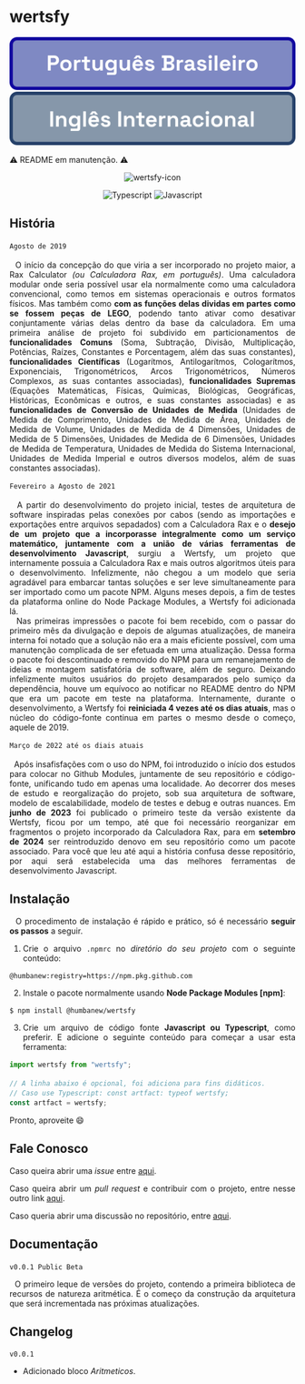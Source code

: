 # wertsfy 

[![PT-BR](./readme_docs/seletor_pt-br__pt-br.svg)](./README.md)
[![EN-US](./readme_docs/seletor_pt-br__en-us.svg)](./README.en_us.md)

⚠️ README em manutenção. ⚠️

<div align="center"> 

  ![wertsfy-icon](https://github.com/user-attachments/assets/ff5bfd34-3bfa-4f0c-a0e9-51abe5c2c7f7)
  
  ![Typescript](https://img.shields.io/badge/typescript-111111.svg?style=for-the-badge&logo=typescript&logoColor=steelblue)
  ![Javascript](https://img.shields.io/badge/javascript-111111.svg?style=for-the-badge&logo=javascript&logoColor=yellow)

</div>

## História

<div align="justify">

```Agosto de 2019```<br><br>
&nbsp;&nbsp;O início da concepção do que viria a ser incorporado no projeto maior, a Rax Calculator *(ou Calculadora Rax, em português)*. Uma calculadora modular onde seria possível usar ela normalmente como uma calculadora convencional, como temos em sistemas operacionais e outros formatos físicos. Mas também como **com as funções delas dividas em partes como se fossem peças de LEGO**, podendo tanto ativar como desativar conjuntamente várias delas dentro da base da calculadora. Em uma primeira análise de projeto foi subdivido em particionamentos de **funcionalidades Comuns** (Soma, Subtração, Divisão, Multiplicação, Potências, Raízes, Constantes e Porcentagem, além das suas constantes), **funcionalidades Científicas** (Logarítmos, Antilogarítmos, Cologarítmos, Exponenciais, Trigonométricos, Arcos Trigonométricos, Números Complexos, as suas contantes associadas), **funcionalidades Supremas** (Equações Matemáticas, Físicas, Químicas, Biológicas, Geográficas, Históricas, Econômicas e outros, e suas constantes associadas) e as **funcionalidades de Conversão de Unidades de Medida** (Unidades de Medida de Comprimento, Unidades de Medida de Área, Unidades de Medida de Volume, Unidades de Medida de 4 Dimensões, Unidades de Medida de 5 Dimensões, Unidades de Medida de 6 Dimensões, Unidades de Medida de Temperatura, Unidades de Medida do Sistema Internacional, Unidades de Medida Imperial e outros diversos modelos, além de suas constantes associadas).

```Fevereiro a Agosto de 2021```<br><br>
&nbsp;&nbsp;A partir do desenvolvimento do projeto inicial, testes de arquitetura de software inspiradas pelas conexões por cabos (sendo as importações e exportações entre arquivos sepadados) com a Calculadora Rax e o **desejo de um projeto que a incorporasse integralmente como um serviço matemático, juntamente com a união de várias ferramentas de desenvolvimento Javascript**, surgiu a Wertsfy, um projeto que internamente possuia a Calculadora Rax e mais outros algoritmos úteis para o desenvolvimento. Infelizmente, não chegou a um modelo que seria agradável para embarcar tantas soluções e ser leve simultaneamente para ser importado como um pacote NPM. Alguns meses depois, a fim de testes da plataforma online do Node Package Modules, a Wertsfy foi adicionada lá.<br>
&nbsp;&nbsp;Nas primeiras impressões o pacote foi bem recebido, com o passar do primeiro mês da divulgação e depois de algumas atualizações, de maneira interna foi notado que a solução não era a mais eficiente possível, com uma manutenção complicada de ser efetuada em uma atualização. Dessa forma o pacote foi descontinuado e removido do NPM para um remanejamento de ideias e montagem satisfatória de software, além de seguro. Deixando infelizmente muitos usuários do projeto desamparados pelo sumiço da dependência, houve um equívoco ao notificar no README dentro do NPM que era um pacote em teste na plataforma. Internamente, durante o desenvolvimento, a Wertsfy foi **reiniciada 4 vezes até os dias atuais**, mas o núcleo do código-fonte continua em partes o mesmo desde o começo, aquele de 2019. 

```Março de 2022 até os diais atuais```<br><br>
&nbsp;&nbsp;Após insafisfações com o uso do NPM, foi introduzido o início dos estudos para colocar no Github Modules, juntamente de seu repositório e código-fonte, unificando tudo em apenas uma localidade. Ao decorrer dos meses de estudo e reorgalização do projeto, sob sua arquitetura de software, modelo de escalabilidade, modelo de testes e debug e outras nuances. Em **junho de 2023** foi publicado o primeiro teste da versão existente da Wertsfy, ficou por um tempo, até que foi necessário reorganizar em fragmentos o projeto incorporado da Calculadora Rax, para em **setembro de 2024** ser reintroduzido denovo em seu repositório como um pacote associado. Para você que leu até aqui a história confusa desse repositório, por aqui será estabelecida uma das melhores ferramentas de desenvolvimento Javascript.

<div>

## Instalação

  &nbsp;&nbsp;O procedimento de instalação é rápido e prático, só é necessário **seguir os passos** a seguir.

1. Crie o arquivo ``.npmrc`` no *diretório do seu projeto* com o seguinte conteúdo:

```
@humbanew:registry=https://npm.pkg.github.com
```

2. Instale o pacote normalmente usando **Node Package Modules [npm]**:

``` shell
$ npm install @humbanew/wertsfy
```

3. Crie um arquivo de código fonte **Javascript ou Typescript**, como preferir. E adicione o seguinte conteúdo para começar a usar esta ferramenta:

``` javascript
import wertsfy from "wertsfy";

// A linha abaixo é opcional, foi adiciona para fins didáticos.
// Caso use Typescript: const artfact: typeof wertsfy;
const artfact = wertsfy;
```
Pronto, aproveite 😄

## Fale Conosco

Caso queira abrir uma _issue_ entre [aqui](https://github.com/humbanew/wertsfy/issues).

Caso queira abrir um _pull request_ e contribuir com o projeto, entre nesse outro link [aqui](https://github.com/humbanew/wertsfy/pulls).

Caso queria abrir uma discussão no repositório, entre [aqui](https://github.com/humbanew/wertsfy/discussions).

## Documentação

```v0.0.1 Public Beta```

<div align="justify">

   &nbsp;&nbsp;O primeiro leque de versões do projeto, contendo a primeira biblioteca de recursos de natureza aritmética. É o começo da construção da arquitetura que será incrementada nas próximas atualizações.

</div>

## Changelog

``v0.0.1``

  - Adicionado bloco *Aritmeticos*.
